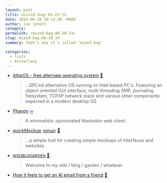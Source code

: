 ```yaml
---
layout: post
title: 𝕞𝕚𝕩𝕖𝕕 𝕓𝕒𝕘 𝟘𝟞-𝟚𝟘-𝟚𝟜
date: 2024-06-20 10:13:30 -0400
author: joe jenett
category: 
permalink: /mixed-bag-06-20-24/
slug: mixed-bag-06-20-24
summary: that’s why it’s called ‘mixed bag’

categories:
  - lists
  - miscellany
---
```

<ul class="links">
	<li><a title="AtheOS - free alternate operating system" href="https://atheos.pyro-os.org/">AtheOS - free alternate operating system</a> <a href="https://pinboard.in/u:roger">📌</a><blockquote><p>...GPL'ed alternative OS running on Intel based PC's. Featuring an object oriented GUI interface, multi threading SMP, journaling filesystem, TCP/IP network stack and various other components expected in a modern desktop OS</p></blockquote></li>
	<li><a title="Phanpy" href="https://phanpy.social/">Phanpy</a>  <a title="source" href="https://dwt-archives.joejenett.com/01-05-23/"><span style="color:blue;">&#8678;</span></a><blockquote><p>A minimalistic opinionated Mastodon web client.</p></blockquote></li>
	<li><a title="quickMockup" href="https://jdittrich.github.io/quickMockup/">quickMockup</a> <small>(<a href="https://github.com/jdittrich/quickMockup">github</a>)</small> <a href="https://pinboard.in/u:zero1infinity">📌</a><blockquote><p>...a simple tool for creating simple mockups of interfaces and websites.</p></blockquote></li>
	<li><a title="Todepond dot com" href="https://www.todepond.com/wikiblogarden/"><small>𝖶𝖨𝖪𝖨𝖡𝖫𝖮𝖦𝖠𝖱𝖣𝖤𝖭</small></a> <a href="https://pinboard.in/u:sdellis">📌</a><blockquote><p>Welcome to my wiki / blog / garden / whatever</p></blockquote></li>
	<li><a title="How it feels to get an AI email from a friend" href="https://mrgan.com/ai-email-from-a-friend/">How it feels to get an AI email from a friend</a> <a href="https://pinboard.in/u:garrettc">📌</a></li>
</ul>
<a style="display:none;" href="https://brid.gy/publish/mastodon"><small>(cross-posted to mastodon)</small></a>